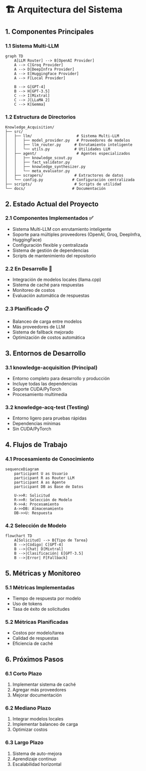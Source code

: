 # 🏗️ Arquitectura del Sistema

## 1. Componentes Principales

### 1.1 Sistema Multi-LLM
```mermaid
graph TD
    A[LLM Router] --> B[OpenAI Provider]
    A --> C[Groq Provider]
    A --> D[DeepInfra Provider]
    A --> E[HuggingFace Provider]
    A --> F[Local Provider]
    
    B --> G[GPT-4]
    B --> H[GPT-3.5]
    C --> I[Mixtral]
    C --> J[LLaMA 2]
    C --> K[Gemma]
```

### 1.2 Estructura de Directorios
```
Knowledge_Acquisition/
├── src/
│   ├── llm/                    # Sistema Multi-LLM
│   │   ├── model_provider.py   # Proveedores de modelos
│   │   ├── llm_router.py      # Enrutamiento inteligente
│   │   └── utils.py           # Utilidades LLM
│   ├── agent/                  # Agentes especializados
│   │   ├── knowledge_scout.py
│   │   ├── fact_validator.py
│   │   ├── knowledge_synthesizer.py
│   │   └── meta_evaluator.py
│   ├── scrapers/              # Extractores de datos
│   └── config.py             # Configuración centralizada
├── scripts/                   # Scripts de utilidad
└── docs/                     # Documentación
```

## 2. Estado Actual del Proyecto

### 2.1 Componentes Implementados ✅
- Sistema Multi-LLM con enrutamiento inteligente
- Soporte para múltiples proveedores (OpenAI, Groq, DeepInfra, HuggingFace)
- Configuración flexible y centralizada
- Sistema de gestión de dependencias
- Scripts de mantenimiento del repositorio

### 2.2 En Desarrollo 🚧
- Integración de modelos locales (llama.cpp)
- Sistema de caché para respuestas
- Monitoreo de costos
- Evaluación automática de respuestas

### 2.3 Planificado 📋
- Balanceo de carga entre modelos
- Más proveedores de LLM
- Sistema de fallback mejorado
- Optimización de costos automática

## 3. Entornos de Desarrollo

### 3.1 knowledge-acquisition (Principal)
- Entorno completo para desarrollo y producción
- Incluye todas las dependencias
- Soporte CUDA/PyTorch
- Procesamiento multimedia

### 3.2 knowledge-acq-test (Testing)
- Entorno ligero para pruebas rápidas
- Dependencias mínimas
- Sin CUDA/PyTorch

## 4. Flujos de Trabajo

### 4.1 Procesamiento de Conocimiento
```mermaid
sequenceDiagram
    participant U as Usuario
    participant R as Router LLM
    participant A as Agente
    participant DB as Base de Datos

    U->>R: Solicitud
    R->>R: Selección de Modelo
    R->>A: Procesamiento
    A->>DB: Almacenamiento
    DB->>U: Respuesta
```

### 4.2 Selección de Modelo
```mermaid
flowchart TD
    A[Solicitud] --> B{Tipo de Tarea}
    B -->|Código| C[GPT-4]
    B -->|Chat| D[Mixtral]
    B -->|Clasificación| E[GPT-3.5]
    B -->|Error| F[Fallback]
```

## 5. Métricas y Monitoreo

### 5.1 Métricas Implementadas
- Tiempo de respuesta por modelo
- Uso de tokens
- Tasa de éxito de solicitudes

### 5.2 Métricas Planificadas
- Costos por modelo/tarea
- Calidad de respuestas
- Eficiencia de caché

## 6. Próximos Pasos

### 6.1 Corto Plazo
1. Implementar sistema de caché
2. Agregar más proveedores
3. Mejorar documentación

### 6.2 Mediano Plazo
1. Integrar modelos locales
2. Implementar balanceo de carga
3. Optimizar costos

### 6.3 Largo Plazo
1. Sistema de auto-mejora
2. Aprendizaje continuo
3. Escalabilidad horizontal
